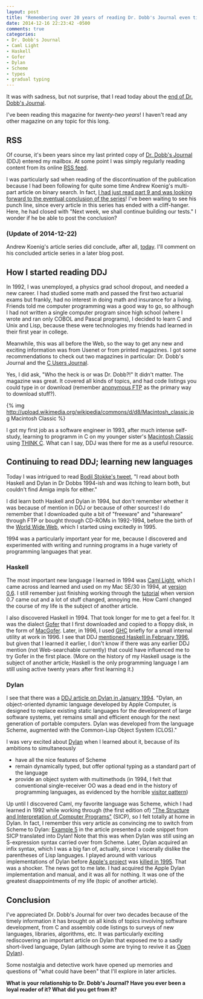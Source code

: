 ```yaml
---
layout: post
title: "Remembering over 20 years of reading Dr. Dobb's Journal even till today"
date: 2014-12-16 22:23:42 -0500
comments: true
categories:
- Dr. Dobb's Journal
- Caml Light
- Haskell
- Gofer
- Dylan
- Scheme
- types
- gradual typing
---
```

It was with sadness, but not surprise, that I read today about the [end of Dr. Dobb's Journal](http://www.drdobbs.com/architecture-and-design/farewell-dr-dobbs/240169421).

I've been reading this magazine for *twenty-two years*! I haven't read any other magazine on any topic for this long.

<!--more-->

## RSS

Of course, it's been years since my last printed copy of [Dr. Dobb's Journal](http://en.wikipedia.org/wiki/Dr._Dobb%27s_Journal) (DDJ) entered my mailbox. At some point I was simply regularly reading content from its online [RSS feed](http://drdobbs.com/rss/all).

I was particularly sad when reading of the discontinuation of the publication because I had been following for quite some time Andrew Koenig's multi-part article on binary search. In fact, [I had just read part 9 and was looking forward to the eventual conclusion of the series](http://www.drdobbs.com/cpp/abstractions-for-binary-search-part-9-wh/240169416)! I've been waiting to see his punch line, since every article in this series has ended with a cliff-hanger. Here, he had closed with "Next week, we shall continue building our tests." I wonder if he be able to post the conclusion?

### (Update of 2014-12-22)

Andrew Koenig's article series did conclude, after all, [today](http://www.drdobbs.com/cpp/abstractions-for-binary-search-part-10-p/240169437). I'll comment on his concluded article series in a later blog post.

## How I started reading DDJ

In 1992, I was unemployed, a physics grad school dropout, and needed a new career. I had studied some math and passed the first two actuarial exams but frankly, had no interest in doing math and insurance for a living. Friends told me computer programming was a good way to go, so although I had not written a single computer program since high school (where I wrote and ran only COBOL and Pascal programs), I decided to learn C and Unix and Lisp, because these were technologies my friends had learned in their first year in college.

Meanwhile, this was all before the Web, so the way to get any new and exciting information was from Usenet or from printed magazines. I got some recommendations to check out two magazines in particular: Dr. Dobb's Journal and the [C Users Journal](http://en.wikipedia.org/wiki/C/C%2B%2B_Users_Journal).

Yes, I did ask, "Who the heck is or was Dr. Dobb?!" It didn't matter. The magazine was great. It covered all kinds of topics, and had code listings you could type in or download (remember [anonymous FTP](http://en.wikipedia.org/wiki/File_Transfer_Protocol#Anonymous_FTP) as the primary way to download stuff?).

{% img http://upload.wikimedia.org/wikipedia/commons/d/d8/Macintosh_classic.jpg Macintosh Classic %}

I got my first job as a software engineer in 1993, after much intense self-study, learning to programm in C on my younger sister's [Macintosh Classic](http://en.wikipedia.org/wiki/Macintosh_Classic) using [THINK C](http://en.wikipedia.org/wiki/THINK_C). What can I say, DDJ was there for me as a useful resource.

## Continuing to read DDJ; learning new languages

Today I was intrigued to read [Bodil Stokke's tweet](https://twitter.com/bodil/status/545009243272003585), "I read about both Haskell and Dylan in Dr Dobbs 1994-ish and was itching to learn both, but couldn't find Amiga impls for either."

I did learn both Haskell and Dylan in 1994, but don't remember whether it was because of mention in DDJ or because of other sources! I do remember that I downloaded quite a bit of "freeware" and "shareware" through FTP or bought through CD-ROMs in 1992-1994, before the birth of the [World Wide Web](http://en.wikipedia.org/wiki/World_Wide_Web), which I started using excitedly in 1995.

1994 was a particularly important year for me, because I discovered and experimented with writing and running programs in a huge variety of programming languages that year.

### Haskell

The most important new language I learned in 1994 was [Caml Light](http://caml.inria.fr/caml-light/), which I came across and learned and used on my Mac SE/30 in 1994, at [version 0.6](http://caml.inria.fr/pub/old_caml_site/caml-list-ar/0136.html). I still remember just finishing working through the [tutorial](http://caml.inria.fr/pub/docs/fpcl/) when version 0.7 came out and a lot of stuff changed, annoying me.  How Caml changed the course of my life is the subject of another article.

I also discovered Haskell in 1994. That took longer for me to get a feel for. It was the dialect [Gofer](http://en.wikipedia.org/wiki/Gofer_%28programming_language%29) that I first downloaded and copied to a floppy disk, in the form of [MacGofer](http://web.cecs.pdx.edu/~mpj/goferarc/macgofer/index.html). Later, in 1996, I used [GHC](https://www.haskell.org/ghc/) briefly for a small internal utility at work in 1996. I see that DDJ [mentioned Haskell in February 1996](http://www.drdobbs.com/programming-paradigms/184409831), but given that I learned it earlier, I don't know if there was any earlier DDJ mention (not Web-searchable currently) that could have influenced me to try Gofer in the first place. (More on the history of my Haskell usage is the subject of another article; Haskell is the only programming language I am still using active twenty years after first learning it.)

### Dylan

I see that there was a [DDJ article on Dylan in January 1994](http://www.drdobbs.com/tools/the-dylan-programming-language/184409404). "Dylan, an object-oriented dynamic language developed by Apple Computer, is designed to replace existing static languages for the development of large software systems, yet remains small and efficient enough for the next generation of portable computers. Dylan was developed from the language Scheme, augmented with the Common-Lisp Object System (CLOS)."

I was very excited about [Dylan](http://en.wikipedia.org/wiki/Dylan_%28programming_language%29) when I learned about it, because of its ambitions to simultaneously

- have all the nice features of Scheme
- remain dynamically typed, but offer optional typing as a standard part of the language
- provide an object system with multimethods (in 1994, I felt that conventional single-receiver OO was a dead end in the history of programming languages, as evidenced by the horrible [visitor pattern](http://en.wikipedia.org/wiki/Visitor_pattern))

Up until I discovered Caml, my favorite language was Scheme, which I had learned in 1992 while working through (the first edition of) ["The Structure and Interpretation of Computer Programs"](http://en.wikipedia.org/wiki/Structure_and_Interpretation_of_Computer_Programs) (SICP), so I felt totally at home in Dylan. In fact, I remember this very article as convincing me to switch from Scheme to Dylan: [Example 5](http://www.drdobbs.com/tools/the-dylan-programming-language/184409404#0272_00e9) in the article presented a code snippet from SICP translated into Dylan! Note that this was when Dylan was still using an S-expression syntax carried over from Scheme. Later, Dylan acquired an infix syntax, which I was a big fan of, actually, since I viscerally dislike the parentheses of Lisp languages. I played around with various implementations of Dylan before [Apple's project](http://en.wikipedia.org/wiki/Apple_Dylan) was [killed in 1995](http://web.archive.org/web/20060101181134/http://apple.computerhistory.org/discuss/msgReader$186?mode=day). That was a shocker. The news got to me late. I had acquired the Apple Dylan implementation and manual, and it was all for nothing. It was one of the greatest disappointments of my life (topic of another article).

## Conclusion

I've appreciated Dr. Dobb's Journal for over two decades because of the timely information it has brought on all kinds of topics involving software development, from C and assembly code listings to surveys of new languages, libraries, algorithms, etc. It was particularly exciting rediscovering an important article on Dylan that exposed me to a sadly short-lived language, Dylan (although some are trying to revive it as [Open Dylan](http://opendylan.org/)).

Some nostalgia and detective work have opened up memories and questions of "what could have been" that I'll explore in later articles.

**What is your relationship to Dr. Dobb's Journal? Have you ever been a loyal reader of it? What did you get from it?**
